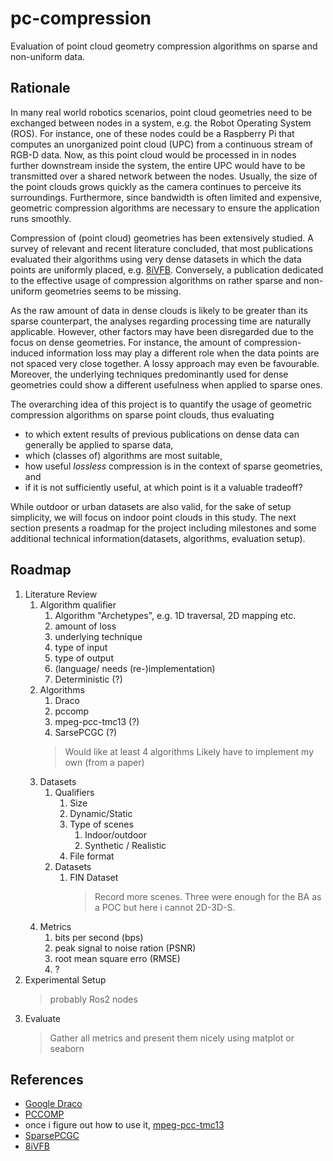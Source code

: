 # pc-compression
Evaluation of point cloud geometry compression algorithms on sparse and non-uniform data.

## Rationale
In many real world robotics scenarios, point cloud geometries need to be exchanged between nodes in a system, e.g. the Robot Operating System (ROS). For instance, one of these nodes could be a Raspberry Pi that computes an unorganized point cloud (UPC) from a continuous stream of RGB-D data. Now, as this point cloud would be processed in in nodes further downstream inside the system, the entire UPC would have to be transmitted over a shared network between the nodes. 
Usually, the size of the point clouds grows quickly as the camera continues to perceive its surroundings. Furthermore, since bandwidth is often limited and expensive, geometric compression algorithms are necessary to ensure the application runs smoothly.

Compression of (point cloud) geometries has been extensively studied. A survey of relevant and recent literature concluded, that most publications evaluated their algorithms using very dense datasets in which the data points are uniformly placed, e.g. [8iVFB](http://plenodb.jpeg.org/pc/8ilabs). Conversely, a publication dedicated to the effective usage of compression algorithms on rather sparse and non-uniform geometries seems to be missing. 

As the raw amount of data in dense clouds is likely to be greater than its sparse counterpart, the analyses regarding processing time are naturally applicable. 
However, other factors may have been disregarded due to the focus on dense geometries. For instance, the amount of compression-induced information loss may play a different role when the data points are not spaced very close together. A lossy approach may even be favourable. Moreover, the underlying techniques predominantly used for dense geometries could show a different usefulness when applied to sparse ones.

The overarching idea of this project is to quantify the usage of geometric compression algorithms on sparse point clouds, thus evaluating
-  to which extent results of previous publications on dense data can generally be applied to sparse data,
- which (classes of) algorithms are most suitable,
- how useful *lossless* compression is in the context of sparse geometries, and
- if it is not sufficiently useful, at which point is it a valuable tradeoff?  

While outdoor or urban datasets are also valid, for the sake of setup simplicity, we will focus on indoor point clouds in this study. The next section presents a roadmap for the project including milestones and some additional technical information(datasets, algorithms, evaluation setup).


## Roadmap

1. Literature Review
   1. Algorithm qualifier
      1. Algorithm "Archetypes", e.g. 1D traversal, 2D mapping etc.
      2. amount of loss
      3. underlying technique
      4. type of input
      5. type of output
      6. (language/ needs (re-)implementation)
      7. Deterministic (?)
   2. Algorithms
      1.  Draco
      2.  pccomp
      3.  mpeg-pcc-tmc13 (?)
      4.  SarsePCGC (?)
      > Would like at least 4 algorithms
      > Likely have to implement my own (from a paper)
   3. Datasets
      1. Qualifiers
         1. Size
         2. Dynamic/Static
         3. Type of scenes
            1. Indoor/outdoor
            2. Synthetic / Realistic
         4. File format
      2. Datasets
         1. FIN Dataset
            > Record more scenes. Three were enough for the BA as a POC but here i cannot 2D-3D-S.
   4. Metrics
      1. bits per second (bps)
      2. peak signal to noise ration (PSNR)
      3. root mean square erro (RMSE)
      4. ?
2. Experimental Setup
   > probably Ros2 nodes
3. Evaluate
   > Gather all metrics and present them nicely using matplot or seaborn

## References
- [Google Draco](https://github.com/google/draco)
- [PCCOMP](https://github.com/szppaks/pccomp_oct)
- once i figure out how to use it, [mpeg-pcc-tmc13](https://github.com/MPEGGroup/mpeg-pcc-tmc13)
- [SparsePCGC](https://github.com/NJUVISION/SparsePCGC)
- [8iVFB](http://plenodb.jpeg.org/pc/8ilabs)